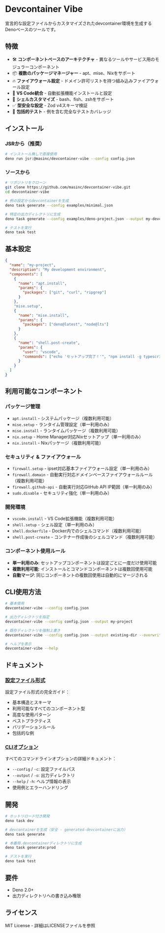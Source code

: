 # Devcontainer Vibe

宣言的な設定ファイルからカスタマイズされたdevcontainer環境を生成するDenoベースのツールです。

## 特徴

- 🛠️ **コンポーネントベースのアーキテクチャ** -
  異なるツールやサービス用のモジュラーコンポーネント
- 📦 **複数のパッケージマネージャー** - apt、mise、Nixをサポート
- 🔥 **ファイアウォール設定** -
  ドメイン許可リストを持つ組み込みファイアウォール設定
- 🎨 **VS Code統合** - 自動拡張機能インストールと設定
- 🐚 **シェルカスタマイズ** - bash、fish、zshをサポート
- ✅ **型安全な設定** - Zod v4スキーマ検証
- 🧪 **包括的テスト** - 例を含む完全なテストカバレッジ

## インストール

### JSRから（推奨）

```bash
# インストール無しで直接使用
deno run jsr:@masinc/devcontainer-vibe --config config.json
```

### ソースから

```bash
# リポジトリをクローン
git clone https://github.com/masinc/devcontainer-vibe.git
cd devcontainer-vibe

# 例の設定からdevcontainerを生成
deno task generate --config examples/minimal.json

# 特定の出力ディレクトリに生成
deno task generate --config examples/deno-project.json --output my-devcontainer

# テストを実行
deno task test
```

## 基本設定

```json
{
  "name": "my-project",
  "description": "My development environment",
  "components": [
    {
      "name": "apt.install",
      "params": {
        "packages": ["git", "curl", "ripgrep"]
      }
    },
    "mise.setup",
    {
      "name": "mise.install",
      "params": {
        "packages": ["deno@latest", "node@lts"]
      }
    },
    {
      "name": "shell.post-create",
      "params": {
        "user": "vscode",
        "commands": ["echo 'セットアップ完了！'", "npm install -g typescript"]
      }
    }
  ]
}
```

## 利用可能なコンポーネント

### パッケージ管理

- `apt.install` - システムパッケージ（複数利用可能）
- `mise.setup` - ランタイム管理設定（単一利用のみ）
- `mise.install` - ランタイムパッケージ（複数利用可能）
- `nix.setup` - Home Manager対応Nixセットアップ（単一利用のみ）
- `nix.install` - Nixパッケージ（複数利用可能）

### セキュリティ & ファイアウォール

- `firewall.setup` - ipset対応基本ファイアウォール設定（単一利用のみ）
- `firewall.domain` - 自動実行対応ドメインベースファイアウォールルール（複数利用可能）
- `firewall.github-api` - 自動実行対応GitHub API IP範囲（単一利用のみ）
- `sudo.disable` - セキュリティ強化（単一利用のみ）

### 開発環境

- `vscode.install` - VS Code拡張機能（複数利用可能）
- `shell.setup` - シェル設定（単一利用のみ）
- `shell.dockerfile` - Docker内でのシェルコマンド（複数利用可能）
- `shell.post-create` - コンテナー作成後のシェルコマンド（複数利用可能）

### コンポーネント使用ルール

- **単一利用のみ**: セットアップコンポーネントは設定ごとに一度だけ使用可能
- **複数利用可能**: インストールとコマンドコンポーネントは複数回使用可能
- **自動マージ**: 同じコンポーネントの複数回使用は自動的にマージされる

## CLI使用方法

```bash
# 基本使用
devcontainer-vibe --config config.json

# 出力ディレクトリを指定
devcontainer-vibe --config config.json --output my-project

# 既存ディレクトリを強制上書き
devcontainer-vibe --config config.json --output existing-dir --overwrite

# ヘルプを表示
devcontainer-vibe --help
```

## ドキュメント

### [設定ファイル形式](docs/config-format.ja.md)

設定ファイル形式の完全ガイド：

- 基本構造とスキーマ
- 利用可能なすべてのコンポーネント型
- 高度な使用パターン
- ベストプラクティス
- バリデーションルール
- 包括的な例

### [CLIオプション](docs/cli-options.ja.md)

すべてのコマンドラインオプションの詳細ドキュメント：

- `--config` / `-c`: 設定ファイルパス
- `--output` / `-o`: 出力ディレクトリ
- `--help` / `-h`: ヘルプ情報の表示
- 使用例とエラーハンドリング

## 開発

```bash
# ホットリロード付き開発
deno task dev

# devcontainerを生成（安全 - generated-devcontainerに出力）
deno task generate

# 本番用.devcontainerディレクトリに生成
deno task generate:prod

# テストを実行
deno task test
```

## 要件

- Deno 2.0+
- 出力ディレクトリへの書き込み権限

## ライセンス

MIT License - 詳細はLICENSEファイルを参照
